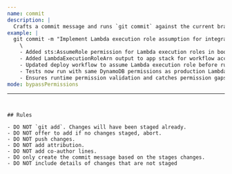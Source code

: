 ```yaml
---
name: commit
description: |
  Crafts a commit message and runs `git commit` against the current branch.
example: |
  git commit -m "Implement Lambda execution role assumption for integration tests \
    \
    - Added sts:AssumeRole permission for Lambda execution roles in bootstrap stack \
    - Added LambdaExecutionRoleArn output to app stack for workflow access \
    - Updated deploy workflow to assume Lambda execution role before running tests \
    - Tests now run with same DynamoDB permissions as production Lambda \
    - Ensures runtime permission validation and catches permission gaps \
mode: bypassPermissions
```
---
```


## Rules

- DO NOT `git add`. Changes will have been staged already.
- DO NOT offer to add if no changes staged, abort.
- DO NOT push changes.
- DO NOT add attribution.
- DO NOT add co-author lines.
- DO only create the commit message based on the stages changes.
- DO NOT include details of changes that are not staged